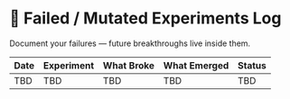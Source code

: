 # 🔬 Failed / Mutated Experiments Log

Document your failures — future breakthroughs live inside them.

| Date | Experiment | What Broke | What Emerged | Status |
|------|------------|------------|--------------|--------|
| TBD | TBD | TBD | TBD | TBD |
